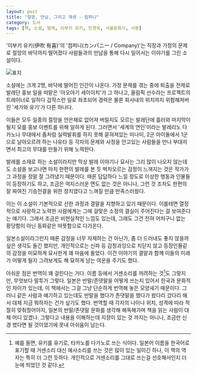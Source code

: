 ```yaml
---
layout: post
title: "절망, 만남, 그리고 재생 - 컴퍼니"
category: 도서
tags: [책, 소설, 발레, 이부키 유키, 민경욱, 서울문화사, 서평]
---
```


'이부키 유키(伊吹 有喜)'의
'컴퍼니(カンパニー / Company)'는
직장과 가정의 문제로 절망의 바닥까지 떨어졌다
사람들과의 만남을 통해 다시 일어서는 이야기를 그린 소설이다.

![표지](https://lh3.googleusercontent.com/IxfCajMpVmAqwbNLbgdrzjA2htwEhfxQdpI9zx9Z_ifSJynB2IiqLUWhBVZsSEVwfADYujPpV2-w_Q=s480)

소설에는 크게 2명, 바닥에 떨어진 인간이 나온다.
가정 문제를 겪는 중에 퇴출을 전제로 발레단 홍보 일을 떠맡은 '아오야기 세이이치'가 그 하나고,
올림픽 선수라는 프로젝트의 트레이너로 일하다 갑작스런 일로 좌초되어
경력은 물론 회사내의 위치까지 위험해져버린 '세가와 유기'가 다른 하나다.

이들은 모두 일종의 절망을 안은채로 없어져 버릴지도 모르는 발레단에 흘러와
마지막이 될지 모를 홍보 이벤트를 위해 일하게 된다.
그러면서 '세계의 연인'이라는 발레리노 다카노나
무대에서 좀처럼 실력발휘를 하지 못해 묻혀져있는 미나미,
2군 아이돌에서 1군으로 날아오르려 하는 나유타 등
각자의 문제와 사정을 안고있는 사람들을 만나 부대끼면서
최고의 무대를 만들기 위해 노력한다.

발레를 소재로 하는 소설이라지만
막상 발레 이야기나 묘사는 그리 많이 나오지 않는데도
소설을 보고나면 마치 한편의 발레를 본 듯 벅차오르는 감정이 느껴지는 것은
작가가 그 과정을 정말 잘 그려냈기 때문이다.
때론 답답하다 느낄 정도로 이상한 행동과 인물들이 등장하기도 하고,
조금은 억지스러운 면도 없는 것은 아니나,
그런 것 조차도 한편의 잘 짜여진 기승전결을 위한 장치였다고 느껴질 만큼 만족스러웠다.

이는 이 소설이 기본적으로 선한 과정과 결말을 지향하고 있기 때문이다.
이를테면 열정적으로 사랑하고 노력한 사람에게는
그에 걸맞은 소정의 결실이 주어진다는 걸 보여준다는 얘기다.
그래서 조금은 비현실적인 느낌도 있는데,
그래도 그건 전혀 어처구니 없는 황당함이 아닌
동화같은 따뜻함으로 다가온다.

일본소설이라그런지 때론 감정을 너무 자제하는 건 아닌가,
좀 더 드러내도 좋지 않을까 싶은 생각도 들긴 했지만,
개인적으로는 신파 등 감정과잉으로 치닫지 않고
등장인물같의 감정을 미묘하게 묘사한게 꽤 마음에 들었다.
이건 이야기의 결말과 함께 이들의 미래가 어떻게 될지 그려보게도 해
묘하게 남는 여운을 주기도 했다.

아쉬운 점은 번역이 꽤 걸린다는 거다.
이름 등에서 거센소리를 꺼려하는 것[^1]도 그렇지만, 무엇보다 말투가 그렇다.
일본은 반말/존댓말을 어떻게 쓰는지 있어서 한국과 문화적인 차이가 있는데,
이 책에서는 그걸 그냥 단순하게 번역해 놓은 모양새기 때문이다.
그러니 같은 사람과 얘기하고 있는데도 반말을 했다가 존댓말을 했다가 왔다리 갔다리 해서
대체 지금 뭐하자는 건가 싶기도 했다.
번역할 때 각자의 나이나 위치, 성격에 따라 적절히 맞춰줬어야지,
일본의 반말/존댓말 문화를 생각해 해독해가며 책을 읽는 사람이 대체 어디 있겠나.
그렇다고 내용을 이해하는데 지장이 있는 것 까지는 아니나,
조금만 신경 썼다면 될 것이었기에 못내 아쉬움이 남는다.

[^1]: 예를 들면, 유키를 유기로, 타카노를 다가노로 쓰는 식이다. 일본어 이름을 한국어로 표기할 때 거센소리 대신 예사소리를 쓰는 것은 많이 있는 일이긴 하나, 이 책의 역자는 특히 더 그런 듯하다. 개인적으로 거센소리를 그대로 쓰는걸 선호해서인지 더 눈에 띄었던 것 같다.
